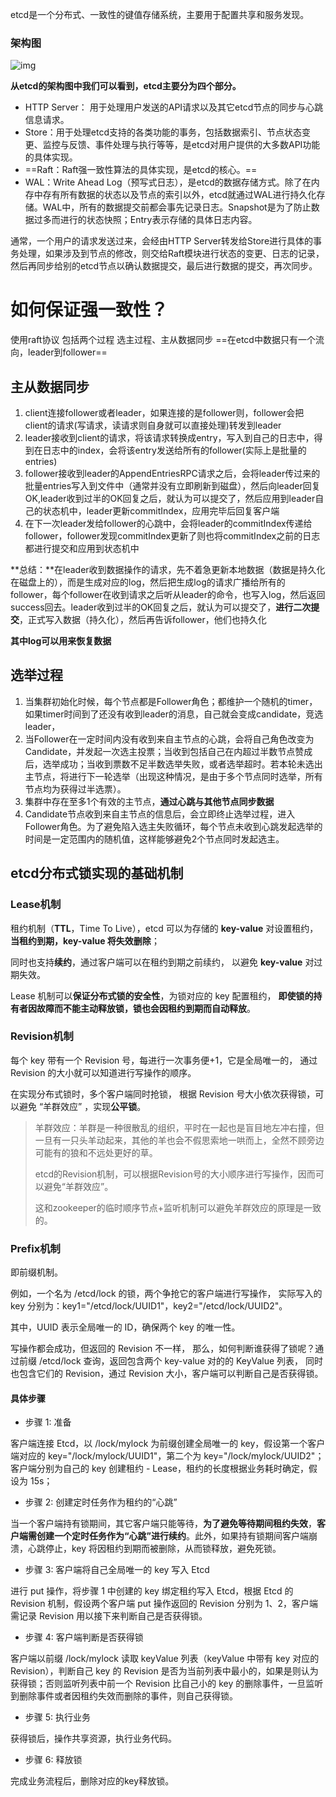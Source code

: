 

etcd是一个分布式、一致性的键值存储系统，主要用于配置共享和服务发现。

### 架构图

![img](https://cdn.jsdelivr.net/gh/Jason-Wu-1999/blog.img/imgs/3914706545-5dabc6002dd98_articlex)

**从etcd的架构图中我们可以看到，etcd主要分为四个部分。**

- HTTP Server： 用于处理用户发送的API请求以及其它etcd节点的同步与心跳信息请求。
- Store：用于处理etcd支持的各类功能的事务，包括数据索引、节点状态变更、监控与反馈、事件处理与执行等等，是etcd对用户提供的大多数API功能的具体实现。
- ==Raft：Raft强一致性算法的具体实现，是etcd的核心。==
- WAL：Write Ahead Log（预写式日志），是etcd的数据存储方式。除了在内存中存有所有数据的状态以及节点的索引以外，etcd就通过WAL进行持久化存储。WAL中，所有的数据提交前都会事先记录日志。Snapshot是为了防止数据过多而进行的状态快照；Entry表示存储的具体日志内容。

通常，一个用户的请求发送过来，会经由HTTP Server转发给Store进行具体的事务处理，如果涉及到节点的修改，则交给Raft模块进行状态的变更、日志的记录，然后再同步给别的etcd节点以确认数据提交，最后进行数据的提交，再次同步。

# 如何保证强一致性？

使用raft协议 包括两个过程  选主过程、主从数据同步    ==在etcd中数据只有一个流向，leader到follower==

## 主从数据同步

1. client连接follower或者leader，如果连接的是follower则，follower会把client的请求(写请求，读请求则自身就可以直接处理)转发到leader
2. leader接收到client的请求，将该请求转换成entry，写入到自己的日志中，得到在日志中的index，会将该entry发送给所有的follower(实际上是批量的entries)
3. follower接收到leader的AppendEntriesRPC请求之后，会将leader传过来的批量entries写入到文件中（通常并没有立即刷新到磁盘），然后向leader回复OK,leader收到过半的OK回复之后，就认为可以提交了，然后应用到leader自己的状态机中，leader更新commitIndex，应用完毕后回复客户端
4. 在下一次leader发给follower的心跳中，会将leader的commitIndex传递给follower，follower发现commitIndex更新了则也将commitIndex之前的日志都进行提交和应用到状态机中

**总结：**在leader收到数据操作的请求，先不着急更新本地数据（数据是持久化在磁盘上的），而是生成对应的log，然后把生成log的请求广播给所有的follower，每个follower在收到请求之后听从leader的命令，也写入log，然后返回success回去。leader收到过半的OK回复之后，就认为可以提交了，**进行二次提交**，正式写入数据（持久化），然后再告诉follower，他们也持久化

**其中log可以用来恢复数据**

## 选举过程

1. 当集群初始化时候，每个节点都是Follower角色；都维护一个随机的timer，如果timer时间到了还没有收到leader的消息，自己就会变成candidate，竞选leader，
2. 当Follower在一定时间内没有收到来自主节点的心跳，会将自己角色改变为Candidate，并发起一次选主投票；当收到包括自己在内超过半数节点赞成后，选举成功；当收到票数不足半数选举失败，或者选举超时。若本轮未选出主节点，将进行下一轮选举（出现这种情况，是由于多个节点同时选举，所有节点均为获得过半选票）。
3. 集群中存在至多1个有效的主节点，**通过心跳与其他节点同步数据**
4. Candidate节点收到来自主节点的信息后，会立即终止选举过程，进入Follower角色。为了避免陷入选主失败循环，每个节点未收到心跳发起选举的时间是一定范围内的随机值，这样能够避免2个节点同时发起选主。
   





## etcd分布式锁实现的基础机制

### Lease机制

租约机制（**TTL**，Time To Live），etcd 可以为存储的 **key-value** 对设置租约，**当租约到期，key-value 将失效删除**；

同时也支持**续约**，通过客户端可以在租约到期之前续约， 以避免 **key-value** 对过期失效。

Lease 机制可以**保证分布式锁的安全性**，为锁对应的 key 配置租约， **即使锁的持有者因故障而不能主动释放锁，锁也会因租约到期而自动释放**。

### Revision机制

每个 key 带有一个 Revision 号，每进行一次事务便+1，它是全局唯一的， 通过 Revision 的大小就可以知道进行写操作的顺序。

在实现分布式锁时，多个客户端同时抢锁， 根据 Revision 号大小依次获得锁，可以避免 “羊群效应” ，实现**公平锁**。

> 羊群效应：羊群是一种很散乱的组织，平时在一起也是盲目地左冲右撞，但一旦有一只头羊动起来，其他的羊也会不假思索地一哄而上，全然不顾旁边可能有的狼和不远处更好的草。
>
> etcd的Revision机制，可以根据Revision号的大小顺序进行写操作，因而可以避免“羊群效应”。
>
> 这和zookeeper的临时顺序节点+监听机制可以避免羊群效应的原理是一致的。

### Prefix机制

即前缀机制。

例如，一个名为 /etcd/lock 的锁，两个争抢它的客户端进行写操作， 实际写入的 key 分别为：key1="/etcd/lock/UUID1"，key2="/etcd/lock/UUID2"。

其中，UUID 表示全局唯一的 ID，确保两个 key 的唯一性。

写操作都会成功，但返回的 Revision 不一样， 那么，如何判断谁获得了锁呢？通过前缀 /etcd/lock 查询，返回包含两个 key-value 对的的 KeyValue 列表， 同时也包含它们的 Revision，通过 Revision 大小，客户端可以判断自己是否获得锁。

#### 具体步骤

- 步骤 1: 准备

客户端连接 Etcd，以 /lock/mylock 为前缀创建全局唯一的 key，假设第一个客户端对应的 key="/lock/mylock/UUID1"，第二个为 key="/lock/mylock/UUID2"；客户端分别为自己的 key 创建租约 - Lease，租约的长度根据业务耗时确定，假设为 15s；

- 步骤 2: 创建定时任务作为租约的“心跳”

当一个客户端持有锁期间，其它客户端只能等待，**为了避免等待期间租约失效**，**客户端需创建一个定时任务作为“心跳”进行续约**。此外，如果持有锁期间客户端崩溃，心跳停止，key 将因租约到期而被删除，从而锁释放，避免死锁。

- 步骤 3: 客户端将自己全局唯一的 key 写入 Etcd

进行 put 操作，将步骤 1 中创建的 key 绑定租约写入 Etcd，根据 Etcd 的 Revision 机制，假设两个客户端 put 操作返回的 Revision 分别为 1、2，客户端需记录 Revision 用以接下来判断自己是否获得锁。

- 步骤 4: 客户端判断是否获得锁

客户端以前缀 /lock/mylock 读取 keyValue 列表（keyValue 中带有 key 对应的 Revision），判断自己 key 的 Revision 是否为当前列表中最小的，如果是则认为获得锁；否则监听列表中前一个 Revision 比自己小的 key 的删除事件，一旦监听到删除事件或者因租约失效而删除的事件，则自己获得锁。

- 步骤 5: 执行业务

获得锁后，操作共享资源，执行业务代码。

- 步骤 6: 释放锁

完成业务流程后，删除对应的key释放锁。

